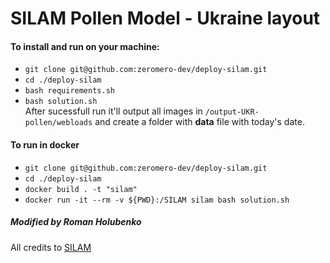 # SILAM Pollen Model - Ukraine layout
#### To install and run on your machine:
- `git clone git@github.com:zeromero-dev/deploy-silam.git` 
- `cd ./deploy-silam`
- `bash requirements.sh`
- `bash solution.sh`\
After sucessfull run it'll output all images in `/output-UKR-pollen/webloads` and create a folder with **data** file with today's date.

#### To run in docker
- `git clone git@github.com:zeromero-dev/deploy-silam.git`
- `cd ./deploy-silam`
- `docker build . -t "silam"`
- `docker run -it --rm -v ${PWD}:/SILAM silam bash solution.sh`

##### Modified by Roman Holubenko
All credits to [SILAM](https://silam.fmi.fi/)
